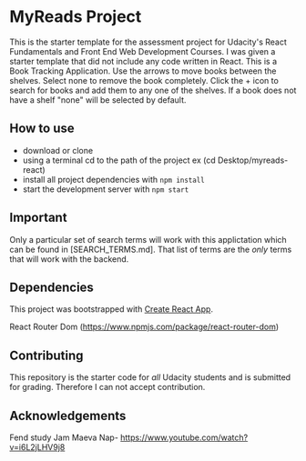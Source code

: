 # MyReads Project

This is the starter template for the assessment project for Udacity's React Fundamentals and Front End Web Development Courses. I was given a starter template that did not include any code written in React. This is a Book Tracking Application. Use the arrows to move books between the shelves. Select none to remove the book completely. Click the + icon to search for books and add them to any one of the shelves. If a book does not have a shelf "none" will be selected by default.
## How to use
* download or clone 
* using a terminal cd to the path of the project ex (cd Desktop/myreads-react)
* install all project dependencies with `npm install`
* start the development server with `npm start`


## Important
Only a particular set of search terms will work with this applictation which can be found in [SEARCH_TERMS.md]. That list of terms are the _only_ terms that will work with the backend. 

## Dependencies 

This project was bootstrapped with [Create React App](https://github.com/facebookincubator/create-react-app).

React Router Dom  (https://www.npmjs.com/package/react-router-dom)

## Contributing

This repository is the starter code for _all_ Udacity students and is submitted for grading. Therefore I can not accept contribution. 

## Acknowledgements 
Fend study Jam Maeva Nap- https://www.youtube.com/watch?v=i6L2jLHV9j8